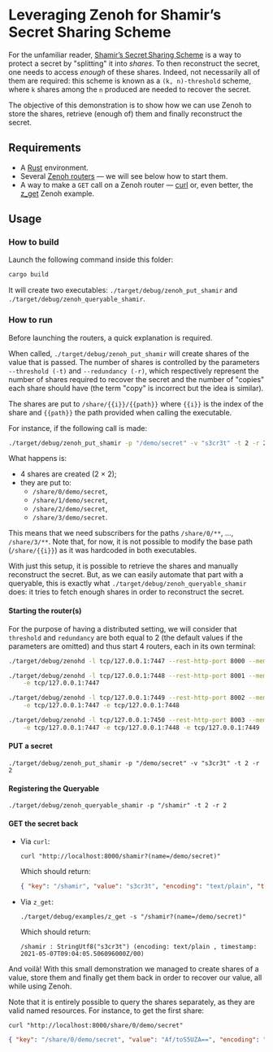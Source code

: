 # Leveraging Zenoh for Shamir’s Secret Sharing Scheme

For the unfamiliar reader, [Shamir’s Secret Sharing Scheme](https://en.wikipedia.org/wiki/Shamir%27s_Secret_Sharing) is a way to protect a secret by "splitting" it into *shares*. To then reconstruct the secret, one needs to access *enough* of these shares. Indeed, not necessarily all of them are required: this scheme is known as a `(k, n)-threshold` scheme, where `k` shares among the `n` produced are needed to recover the secret.

The objective of this demonstration is to show how we can use Zenoh to store the shares, retrieve (enough of) them and finally reconstruct the secret.


## Requirements

* A [Rust](https://rustup.rs/) environment.
* Several [Zenoh routers](https://zenoh.io/docs/getting-started/quick-test/) — we will see below how to start them.
* A way to make a `GET` call on a Zenoh router — [curl](https://github.com/eclipse-zenoh/zenoh#putget-into-zenoh) or, even better, the [z_get](https://github.com/eclipse-zenoh/zenoh/tree/master/zenoh/examples/zenoh#z_get) Zenoh example.


## Usage

### How to build

Launch the following command inside this folder:

```sh
cargo build
```

It will create two executables: `./target/debug/zenoh_put_shamir` and `./target/debug/zenoh_queryable_shamir`.


### How to run

Before launching the routers, a quick explanation is required.

When called, `./target/debug/zenoh_put_shamir` will create shares of the value that is passed. The number of shares is controlled by the parameters `--threshold (-t)` and `--redundancy (-r)`, which respectively represent the number of shares required to recover the secret and the number of "copies" each share should have (the term "copy" is incorrect but the idea is similar).

The shares are put to `/share/{{i}}/{{path}}` where `{{i}}` is the index of the share and `{{path}}` the path provided when calling the executable.

For instance, if the following call is made:

```sh
./target/debug/zenoh_put_shamir -p "/demo/secret" -v "s3cr3t" -t 2 -r 2
```

What happens is:
* 4 shares are created (2 × 2);
* they are put to:
  * `/share/0/demo/secret`,
  * `/share/1/demo/secret`,
  * `/share/2/demo/secret`,
  * `/share/3/demo/secret`.

This means that we need subscribers for the paths `/share/0/**`, …, `/share/3/**`. Note that, for now, it is not possible to modify the base path (`/share/{{i}}`) as it was hardcoded in both executables.

With just this setup, it is possible to retrieve the shares and manually reconstruct the secret. But, as we can easily automate that part with a queryable, this is exactly what `./target/debug/zenoh_queryable_shamir` does: it tries to fetch enough shares in order to reconstruct the secret.

#### Starting the router(s)

For the purpose of having a distributed setting, we will consider that `threshold` and `redundancy` are both equal to 2 (the default values if the parameters are omitted) and thus start 4 routers, each in its own terminal:

```sh
./target/debug/zenohd -l tcp/127.0.0.1:7447 --rest-http-port 8000 --mem-storage="/share/0/**"

./target/debug/zenohd -l tcp/127.0.0.1:7448 --rest-http-port 8001 --mem-storage="/share/1/**" \
    -e tcp/127.0.0.1:7447

./target/debug/zenohd -l tcp/127.0.0.1:7449 --rest-http-port 8002 --mem-storage="/share/2/**" \
    -e tcp/127.0.0.1:7447 -e tcp/127.0.0.1:7448

./target/debug/zenohd -l tcp/127.0.0.1:7450 --rest-http-port 8003 --mem-storage="/share/3/**" \
    -e tcp/127.0.0.1:7447 -e tcp/127.0.0.1:7448 -e tcp/127.0.0.1:7449
```

#### PUT a secret

```
./target/debug/zenoh_put_shamir -p "/demo/secret" -v "s3cr3t" -t 2 -r 2
```

#### Registering the Queryable

```
./target/debug/zenoh_queryable_shamir -p "/shamir" -t 2 -r 2
```

#### GET the secret back

* Via `curl`:
  ```
  curl "http://localhost:8000/shamir?(name=/demo/secret)"
  ```
  Which should return:
  ```json
  { "key": "/shamir", "value": "s3cr3t", "encoding": "text/plain", "time": "2021-05-07T09:06:17.707710000Z/00" }
  ```
  

* Via `z_get`:
  ```
  ./target/debug/examples/z_get -s "/shamir?(name=/demo/secret)"
  ```
  Which should return:
  ```
  /shamir : StringUtf8("s3cr3t") (encoding: text/plain , timestamp: 2021-05-07T09:04:05.506096000Z/00)
  ```
  
And voilà! With this small demonstration we managed to create shares of a value, store them and finally get them back in order to recover our value, all while using Zenoh.

Note that it is entirely possible to query the shares separately, as they are valid named resources. For instance, to get the first share:

```
curl "http://localhost:8000/share/0/demo/secret"
```

```json
{ "key": "/share/0/demo/secret", "value": "Af/toS5UZA==", "encoding": "application/octet-stream", "time": "2021-05-07T09:01:57.717134997Z/B77328F198C34C48B1056216AA3CF157" }
```
